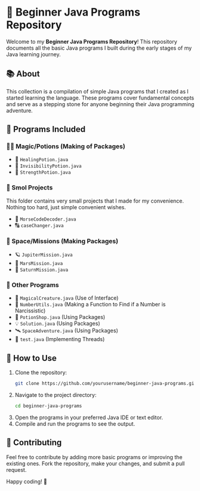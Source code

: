 # 🌟 Beginner Java Programs Repository

Welcome to my **Beginner Java Programs Repository**! This repository documents all the basic Java programs I built during the early stages of my Java learning journey.

## 📚 About

This collection is a compilation of simple Java programs that I created as I started learning the language. These programs cover fundamental concepts and serve as a stepping stone for anyone beginning their Java programming adventure.

## 📂 Programs Included

### 🧙‍♂️ Magic/Potions (Making of Packages)
- 🧪 `HealingPotion.java`
- 🧪 `InvisibilityPotion.java`
- 🧪 `StrengthPotion.java`

### 🔧 Smol Projects
This folder contains very small projects that I made for my convenience. Nothing too hard, just simple convenient wishes.
- 📡 `MorseCodeDecoder.java`
- 🔠 `caseChanger.java`

### 🚀 Space/Missions (Making Packages)
- 🪐 `JupiterMission.java`
- 🔴 `MarsMission.java`
- 💫 `SaturnMission.java`

### 📜 Other Programs
- 🐉 `MagicalCreature.java` (Use of Interface)
- 🔢 `NumberUtils.java` (Making a Function to Find if a Number is Narcissistic)
- 🛒 `PotionShop.java` (Using Packages)
- 💡 `Solution.java` (Using Packages)
- 🛰️ `SpaceAdventure.java` (Using Packages)
- 🧵 `test.java` (Implementing Threads)

## 🚀 How to Use

1. Clone the repository:
   ```sh
   git clone https://github.com/yourusername/beginner-java-programs.git
   ```
2. Navigate to the project directory:
   ```sh
   cd beginner-java-programs
   ```
3. Open the programs in your preferred Java IDE or text editor.
4. Compile and run the programs to see the output.

## 🤝 Contributing

Feel free to contribute by adding more basic programs or improving the existing ones. Fork the repository, make your changes, and submit a pull request.

Happy coding! 🎉
